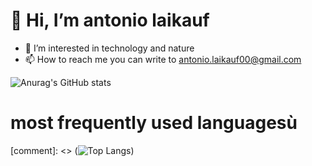# 👋 Hi, I’m antonio laikauf
- 👀 I’m interested in technology and nature
- 📫 How to reach me you can write to antonio.laikauf00@gmail.com


![Anurag's GitHub stats](https://github-readme-stats.vercel.app/api?username=antoniolaikauf&show_icons=true&theme=radical)
# most frequently used languagesù


[comment]: <> (![Top Langs](https://github-readme-stats.vercel.app/api/top-langs/?username=antoniolaikauf&layout=compact))
